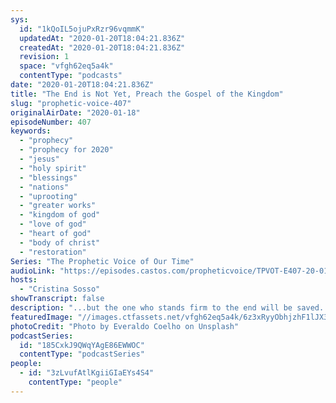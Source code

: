 ```yaml
---
sys:
  id: "1kQoIL5ojuPxRzr96vqmmK"
  updatedAt: "2020-01-20T18:04:21.836Z"
  createdAt: "2020-01-20T18:04:21.836Z"
  revision: 1
  space: "vfgh62eq5a4k"
  contentType: "podcasts"
date: "2020-01-20T18:04:21.836Z"
title: "The End is Not Yet, Preach the Gospel of the Kingdom"
slug: "prophetic-voice-407"
originalAirDate: "2020-01-18"
episodeNumber: 407
keywords:
  - "prophecy"
  - "prophecy for 2020"
  - "jesus"
  - "holy spirit"
  - "blessings"
  - "nations"
  - "uprooting"
  - "greater works"
  - "kingdom of god"
  - "love of god"
  - "heart of god"
  - "body of christ"
  - "restoration"
Series: "The Prophetic Voice of Our Time"
audioLink: "https://episodes.castos.com/propheticvoice/TPVOT-E407-20-01-18-19-The-End-is-Not-Yet-Preach-the-Gospel.mp3"
hosts:
  - "Cristina Sosso"
showTranscript: false
description: "...but the one who stands firm to the end will be saved. And this gospel of the kingdom will be preached in the whole world and then the end will come. The gospel of the kingdom will be preached, and then the end will come. The sign of the coming of our Lord Jesus Christ is when the body of Christ matured..."
featuredImage: "//images.ctfassets.net/vfgh62eq5a4k/6z3xRyyObhjzhF1lJX3wDq/0ec01d011b32d8512d2519e46f81033f/everaldo-coelho-YfldCpQuKt4-unsplash.jpg"
photoCredit: "Photo by Everaldo Coelho on Unsplash"
podcastSeries:
  id: "185CxkJ9QWqYAgE86EWWOC"
  contentType: "podcastSeries"
people:
  - id: "3zLvufAtlKgiiGIaEYs4S4"
    contentType: "people"
---
```

